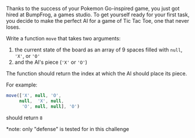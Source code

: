 Thanks to the success of your Pokemon Go-inspired game, you just got hired at BumpFrog, a games studio. To get yourself ready for your first task, you decide to make the perfect AI for a game of Tic Tac Toe, one that never loses.

Write a function `move` that takes two arguments:

1. the current state of the board as an array of 9 spaces filled with `null`, `'X'`, or `'O'`
2. and the AI's piece (`'X'` or `'O'`)

The function should return the index at which the AI should place its piece.

For example:
```js
move(['X', null, 'O',
     null,  'X', null,
      'O', null, null], 'O')
```  

should return `8`

*note: only "defense" is tested for in this challenge
